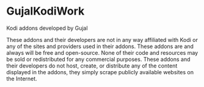 # GujalKodiWork
Kodi addons developed by Gujal

These addons and their developers are not in any way affiliated with Kodi or any of the sites and providers used in their addons.
These addons are and always will be free and open-source. None of their code and resources may be sold or redistributed for any commercial purposes.
These addons and their developers do not host, create, or distribute any of the content displayed in the addons, they simply scrape publicly available websites on the Internet.

